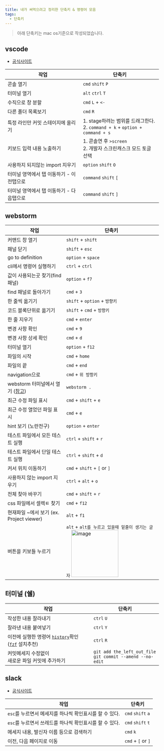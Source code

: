 ```yaml
---
title: 내가 써먹으려고 정리한 단축키 & 명령어 모음
tags:
  - 단축키
---
```


> 아래 단축키는 mac os기준으로 작성되었습니다.

## vscode
- [공식사이트](https://code.visualstudio.com/docs/getstarted/keybindings#_basic-editing)

|작업|단축키|
|---|----|
|콘솔 열기|`cmd` `shift` `P`|
|터미널 열기|`alt` `ctrl` `T`|
|수직으로 창 분할|`cmd` `L` + `<-`|
|다른 폴더 목록보기|`cmd` `R`|
|특정 라인만 커밋 스테이지에 올리기| 1. stage하려는 범위를 드래그한다. <br/>2. `command + k`  + `option + command + s`|
|키보드 입력 내용 노출하기|1. 콘솔연 후 `>screen` <br/>2. 개발자 스크린캐스크 모드 토글 선택|
|사용하지 되지않는 import 지우기|`option` `shift` `O`|
|터미널 영역에서 탭 이동하기 - 이전탭으로|`command` `shift` `[`|
|터미널 영역에서 탭 이동하기 - 다음탭으로|`command` `shift` `]`|

## webstorm
|작업|단축키|
|---|----|
|커맨드 창 열기|`shift` + `shift`|
|패널 닫기|`shift` + `esc`|
|go to definition|`option` + `space`|
|cli에서 명령어 실행하기| `ctrl` + `ctrl`|
|값이 사용되는곳 찾기(find 패널)|`option` + `f7`|
|find 패널로 돌아가기|`cmd` + `3`|
|한 줄씩 옮기기|`shift` + `option` + `방향키`|
|코드 블록단위로 옮기기|`shift` + `cmd` + `방향키`|
|한 줄 지우기|`cmd` + `enter`|
|변경 사항 확인|`cmd` + `9`|
|변경 사항 상세 확인|`cmd` + `d`|
|터미널 열기|`option` + `f12`|
|파일의 시작|`cmd` + `home`|
|파일의 끝|`cmd` + `end`|
|navigation으로|`cmd` + `위 방항키`|
|webstorm 터미널에서 열기 ([참고](https://stackoverflow.com/questions/26879172/how-to-open-webstorm-from-terminal))|`webstorm .`|
|최근 수정 파일 표시|`cmd` + `shift` + `e`| 
|최근 수정 열었던 파일 표시|`cmd` + `e`| 
|hint 보기 (노란전구)|`option` + `enter`|
|테스트 파일에서 모든 테스트 실행|`ctrl` + `shift` + `r`|
|테스트 파일에서 단일 테스트 실행|`ctrl` + `shift` + `d`|
|커서 위치 이동하기| `cmd` + `shift` + `[` or `]`|
|사용하지 않는 import 지우기| `ctrl` + `alt` + `o`|
|전체 찾아 바꾸기| `cmd` + `shift` + `r`|
|css 파일에서 셀렉ㅌ 찾기| `cmd` + `f12`|
|현재파일 ~에서 보기 (ex. Project viewer)| `alt` + `f1`|
|버튼을 키보들 누르기| `alt` + `alt를 누르고 있을때 밑줄이 생기는 글자` <img width="154" alt="image" src="https://user-images.githubusercontent.com/35283339/163316350-91e4f2e0-80a8-4eff-88f3-c8d1f2b1997b.png">|

## 터미널 (쉘)

|작업|단축키|
|---|----|
|작성한 내용 잘라내기|`ctrl` `U`|
|잘라낸 내용 붙여넣기|`ctrl` `Y`|
|이전에 실행한 명령어 [`history`](https://man7.org/linux/man-pages/man3/history.3.html)확인 ([`fzf`](https://github.com/junegunn/fzf) 설치추천)|`ctrl` `R`|
|커밋메세지 수정없이 <br /> 새로운 파일 커밋에 추가하기 | `git add the_left_out_file`  <br /> `git commit --amend --no-edit` |

## slack
- [공식사이트](https://slack.com/intl/ko-kr/help/articles/201374536-Slack-%ED%82%A4%EB%B3%B4%EB%93%9C-%EB%B0%94%EB%A1%9C-%EA%B0%80%EA%B8%B0)

|작업|단축키|
|---|----|
|`esc`를 누르면서 메세지를 하나씩 확인표시를 할 수 있다.|`cmd` `shift` `a`|
|`esc`를 누르면서 쓰레드를 하나씩 확인표시를 할 수 있다.|`cmd` `shift` `t`|
|메세지 내용, 발신자 이름 등으로 검색하기|`cmd` `k`|
|이전, 다음 페이지로 이동| `cmd` + `[` or `]`|
